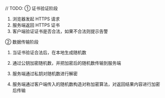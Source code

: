 // TODO:
① 证书验证阶段

1. 浏览器发起 HTTPS 请求
2. 服务端返回 HTTPS 证书
3. 客户端验证证书是否合法，如果不合法则提示告警

② 数据传输阶段

1. 当证书验证合法后，在本地生成随机数

2. 通过公钥加密随机数，并把加密后的随机数传输到服务端

3. 服务端通过私钥对随机数进行解密

4. 服务端通过客户端传入的随机数构造对称加密算法，对返回结果内容进行加密后传输